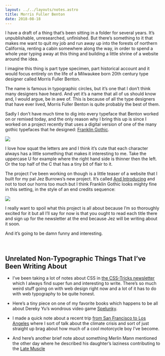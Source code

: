 ```yaml
---
layout: ../../layouts/notes.astro
title: Morris Fuller Benton
date: 2018-08-18
---
```


I have a draft of a thing that’s been sitting in a folder for several years. It’s unpublishable, unresearched, unfinished. But there’s something to it that makes me want to quit my job and run away up into the forests of northern California, renting a cabin somewhere along the way, in order to spend a whole year typing away at this thing and building a little shrine of a website around the idea.

I imagine this thing is part type specimen, part historical account and it would focus entirely on the life of a Milwaukee born 20th century type designer called Morris Fuller Benton.

The name is famous in typographic circles, but it’s one that I don’t think many designers have heard. And yet it’s a name that all of us should know and, I would argue, be in awe of. This is because of all the type designers that have ever lived, Morris Fuller Benton is quite probably the best of them.

Sadly I don’t have much time to dig into every typeface that Benton worked on or remixed today, and the only reason why I bring this up is since I worked on a project recently that uses a digital version of one of the many gothic typefaces that he designed: [Franklin Gothic](https://www.urwtype.com/en/shop/?fontshop=datei:show_font_details;fontnummer:f034013t;).

![](https://buttondown.s3.us-west-2.amazonaws.com/images/783f207d-91d8-4357-ab8c-3aebefb2e1fa.png)

I love how squat the letters are and I think it’s cute that each character always has a little something that makes it interesting to me. Take the uppercase U for example where the right hand side is thinner then the left. Or the top half of the C that has a tiny bit of flair to it.

The project I’ve been working on though is a little teaser of a website that I built for my pal Jez Burrows’s new project. It’s called [And Introducing](https://www.jezburrows.com/andintroducing/) and not to toot our horns too much but I think Franklin Gothic looks mighty fine in this setting, in the style of an end credits sequence:

![](https://buttondown.s3.us-west-2.amazonaws.com/images/089aa5b7-5b25-4c7d-a853-c107910b127a.jpg)

I really want to spoil what this project is all about because I’m so thoroughly excited for it but all I’ll say for now is that you ought to read each title there and sign up for the newsletter at the end because Jez will be writing about it soon.

And it’s going to be damn funny and interesting.

<br/>

## Unrelated Non-Typographic Things That I’ve Been Writing About

- I’ve been taking a lot of notes about CSS in [the CSS-Tricks newsletter](https://css-tricks.com/newsletters/) which I always find super fun and interesting to write. There’s so much weird stuff going on with web design right now and a lot of it has to do with web typography to be quite honest.

- Here’s a tiny piece on one of my favorite books which happens to be all about Dereky Yu’s wondrous video game [Spelunky](https://robinrendle.com/notes/spelunky/).

- I made a quick note about a recent trip [from San Francisco to Los Angeles](https://robinrendle.com/notes/from-san-francisco-to-los-angeles/) where I sort of talk about the climate crisis and sort of just straight up brag about how much of a cool motorcycle boy I’ve become.

- And here’s another brief note about something Merlin Mann mentioned the other day where he described his daughter’s laziness contributing to the [Late Muscle](https://robinrendle.com/notes/the-late-muscle/)
